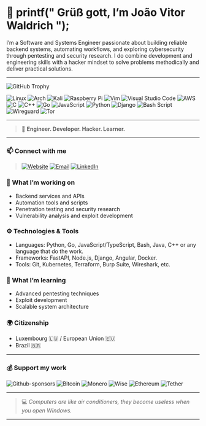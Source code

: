 # 👋 printf(" Grüß gott, I’m João Vitor Waldrich ");

I’m a Software and Systems Engineer passionate about building reliable backend systems, automating workflows, and exploring cybersecurity through pentesting and security research. I do combine development and engineering skills with a hacker mindset to solve problems methodically and deliver practical solutions.  



---

<!-- GitHub Trophy: achievements and trophies -->
![GitHub Trophy](https://github-profile-trophy.vercel.app/?username=jvwaldrich0&theme=default&no-frame=true&no-bg=true&margin-w=4)

![Linux](https://img.shields.io/badge/Linux-FCC624?style=for-the-badge&logo=linux&logoColor=black) ![Arch](https://img.shields.io/badge/Arch%20Linux-1793D1?logo=arch-linux&logoColor=fff&style=for-the-badge) ![Kali](https://img.shields.io/badge/Kali-268BEE?style=for-the-badge&logo=kalilinux&logoColor=white) ![Raspberry Pi](https://img.shields.io/badge/-Raspberry_Pi-C51A4A?style=for-the-badge&logo=Raspberry-Pi) ![Vim](https://img.shields.io/badge/VIM-%2311AB00.svg?style=for-the-badge&logo=vim&logoColor=white) ![Visual Studio Code](https://img.shields.io/badge/Visual%20Studio%20Code-0078d7.svg?style=for-the-badge&logo=visual-studio-code&logoColor=white) ![AWS](https://img.shields.io/badge/AWS-%23FF9900.svg?style=for-the-badge&logo=amazon-aws&logoColor=white) ![C](https://img.shields.io/badge/c-%2300599C.svg?style=for-the-badge&logo=c&logoColor=white) ![C++](https://img.shields.io/badge/c++-%2300599C.svg?style=for-the-badge&logo=c%2B%2B&logoColor=white) ![Go](https://img.shields.io/badge/go-%2300ADD8.svg?style=for-the-badge&logo=go&logoColor=white) ![JavaScript](https://img.shields.io/badge/javascript-%23323330.svg?style=for-the-badge&logo=javascript&logoColor=%23F7DF1E) ![Python](https://img.shields.io/badge/python-3670A0?style=for-the-badge&logo=python&logoColor=ffdd54) ![Django](https://img.shields.io/badge/django-%23092E20.svg?style=for-the-badge&logo=django&logoColor=white) ![Bash Script](https://img.shields.io/badge/bash_script-%23121011.svg?style=for-the-badge&logo=gnu-bash&logoColor=white) ![Wireguard](https://img.shields.io/badge/wireguard-%2388171A.svg?style=for-the-badge&logo=wireguard&logoColor=white) ![Tor](https://img.shields.io/badge/Tor-7D4698?style=for-the-badge&logo=Tor-Browser&logoColor=white)

---

> 🚀 **Engineer. Developer. Hacker. Learner.**  

---

### 📫 Connect with me 
> [![Website](https://img.shields.io/badge/Website-000000?style=for-the-badge&logo=About.me&logoColor=white)](https://jvwaldrich0.github.io/jvwaldrich0-website/) [![Email](https://img.shields.io/badge/Email-D14836?style=for-the-badge&logo=gmail&logoColor=white)](mailto:jvwaldrich.accounts@proton.me) [![LinkedIn](https://img.shields.io/badge/LinkedIn-0077B5?style=for-the-badge&logo=linkedin&logoColor=white)](https://linkedin.com/in/jvwaldrich0)
<!--[![WhatsApp](https://img.shields.io/badge/WhatsApp-25D366?style=for-the-badge&logo=whatsapp&logoColor=white)](https://wa.me/yourphonenumber)
[![Signal](https://img.shields.io/badge/Signal-3A76F0?style=for-the-badge&logo=signal&logoColor=white)](https://signal.me/#p/yourphonenumber)
[![Telegram](https://img.shields.io/badge/Telegram-26A5E4?style=for-the-badge&logo=telegram&logoColor=white)](https://t.me/yourusername)
[![Discord](https://img.shields.io/badge/Discord-5865F2?style=for-the-badge&logo=discord&logoColor=white)](https://discordapp.com/users/yourdiscordid)
[![Matrix](https://img.shields.io/badge/Matrix-000000?style=for-the-badge&logo=matrix&logoColor=white)](https://matrix.to/#/@yourusername:matrix.org)
-->

### 🔭 What I’m working on  
- Backend services and APIs  
- Automation tools and scripts  
- Penetration testing and security research  
- Vulnerability analysis and exploit development  

### ⚙️ Technologies & Tools  
- Languages: Python, Go, JavaScript/TypeScript, Bash, Java, C++ or any language that do the work.  
- Frameworks: FastAPI, Node.js, Django, Angular, Docker.
- Tools: Git, Kubernetes, Terraform, Burp Suite, Wireshark, etc.

### 🌱 What I’m learning  
- Advanced pentesting techniques  
- Exploit development  
- Scalable system architecture  

### 🌍 Citizenship  
- Luxembourg 🇱🇺 / European Union 🇪🇺  
- Brazil 🇧🇷

---

### 💰 Support my work  
![Github-sponsors](https://img.shields.io/badge/sponsor-30363D?style=for-the-badge&logo=GitHub-Sponsors&logoColor=#EA4AAA) ![Bitcoin](https://img.shields.io/badge/bitcoin-2F3134?style=for-the-badge&logo=bitcoin) ![Monero](https://img.shields.io/badge/monero-FF6600?style=for-the-badge&logo=monero&logoColor=white) ![Wise](https://img.shields.io/badge/Wise-394e79?style=for-the-badge&logo=wise&logoColor=00B9FF)  ![Ethereum](https://img.shields.io/badge/Ethereum-3C3C3D?style=for-the-badge&logo=Ethereum&logoColor=white) ![Tether](https://img.shields.io/badge/tether-168363?style=for-the-badge&logo=tether&logoColor=white) 

---

> 💻 _Computers are like air conditioners, they become useless when you open Windows._

---
